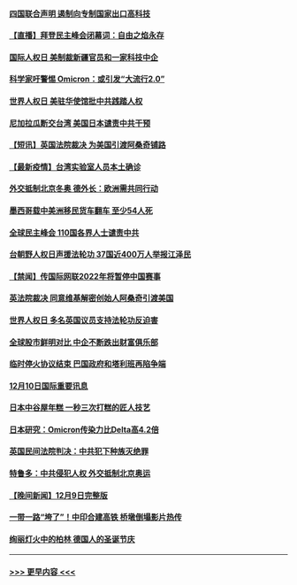#### [四国联合声明 遏制向专制国家出口高科技](../pages/prog202/a103290591.md?t=12110950) 
#### [【直播】拜登民主峰会闭幕词：自由之焰永存](../pages/prog202/a103290832.md?t=12110950) 
#### [国际人权日 美制裁新疆官员和一家科技中企](../pages/prog202/a103290400.md?t=12110950) 
#### [科学家吁警惕 Omicron：或引发“大流行2.0”](../pages/prog202/a103289178.md?t=12110950) 
#### [世界人权日 美驻华使馆批中共践踏人权](../pages/prog202/a103290363.md?t=12110950) 
#### [尼加拉瓜断交台湾 美国日本谴责中共干预](../pages/prog202/a103290292.md?t=12110950) 
#### [【短讯】英国法院裁决 为美国引渡阿桑奇铺路](../pages/prog202/a103290370.md?t=12110950) 
#### [【最新疫情】台湾实验室人员本土确诊](../pages/prog202/a103290372.md?t=12110950) 
#### [外交抵制北京冬奥 德外长：欧洲需共同行动](../pages/prog202/a103290294.md?t=12110950) 
#### [墨西哥载中美洲移民货车翻车 至少54人死](../pages/prog202/a103290365.md?t=12110950) 
#### [全球民主峰会 110国各界人士谴责中共](../pages/prog202/a103290337.md?t=12110950) 
#### [台朝野人权日声援法轮功 37国近400万人举报江泽民](../pages/prog202/a103290296.md?t=12110950) 
#### [【禁闻】传国际网联2022年将暂停中国赛事](../pages/prog202/a103290284.md?t=12110950) 
#### [英法院裁决 同意维基解密创始人阿桑奇引渡美国](../pages/prog202/a103290237.md?t=12110950) 
#### [世界人权日 多名英国议员支持法轮功反迫害](../pages/prog202/a103290276.md?t=12110950) 
#### [全球股市鲜明对比 中企不断跌出财富俱乐部](../pages/prog202/a103290224.md?t=12110950) 
#### [临时停火协议结束 巴国政府和塔利班再陷争端](../pages/prog202/a103290138.md?t=12110950) 
#### [12月10日国际重要讯息](../pages/prog202/a103290078.md?t=12110950) 
#### [日本中谷屋年糕 一秒三次打糕的匠人技艺](../pages/prog202/a103290018.md?t=12110950) 
#### [日本研究：Omicron传染力比Delta高4.2倍](../pages/prog202/a103289993.md?t=12110950) 
#### [英国民间法院判决：中共犯下种族灭绝罪](../pages/prog202/a103289977.md?t=12110950) 
#### [特鲁多：中共侵犯人权 外交抵制北京奥运](../pages/prog202/a103289935.md?t=12110950) 
#### [【晚间新闻】12月9日完整版](../pages/prog202/a103289818.md?t=12110950) 
#### [一带一路“垮了”！中印合建高铁 桥墩倒塌影片热传](../pages/prog202/a103289515.md?t=12110950) 
#### [绚丽灯火中的柏林 德国人的圣诞节庆](../pages/prog202/a103289624.md?t=12110950) 

----
#### [ >>> 更早内容 <<< ](../indexes/prog202-earlier.md)
